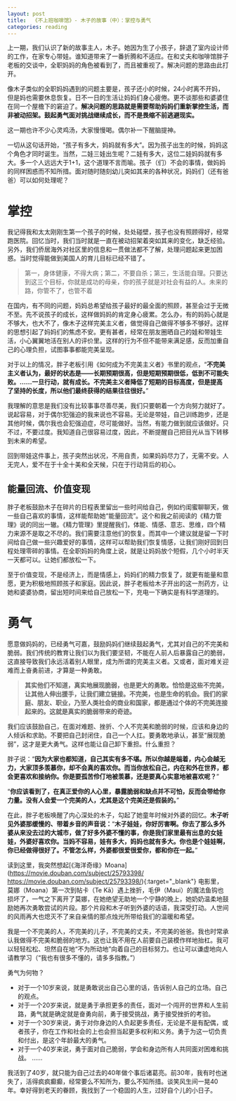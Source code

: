 ```yaml
---
layout: post
title:  《不上班咖啡馆》- 木子的故事（中）：掌控与勇气
categories: reading
---
```


上一期，我们认识了新的故事主人，木子。她因为生了小孩子，辞退了室内设计师的工作，在家专心带娃。谁知道带来了一番折腾和不适应。在和丈夫和咖啡馆胖子老板的交谈中，全职妈妈的角色被看到了，而且被重视了。解决问题的思路由此打开。

像木子类似的全职妈妈遇到的问题主要是，孩子还小的时候，24小时离不开妈，但是妈也需要休息恢复。日不一日的生活让妈妈们身心疲倦。更不谈那些和婆婆住在同一个屋檐下的窘迫了。**解决问题的思路就是需要帮助妈妈们重新掌控生活，而非被动招架。鼓起勇气面对挑战继续成长，而不是畏缩不前逃避现实。**

这一期也许不少心灵鸡汤，大家慢慢喝。偶尔补一下醒脑提神。

一切从这句话开始，“孩子有多大，妈妈就有多大”。因为孩子出生的时候，妈妈这个角色才同时诞生。当然，二娃三娃出生呢？二娃有多大，这位二娃妈妈就有多大。多一个人远远大于1+1，这个道理不言而喻。孩子（们）不会的事情，做妈妈的同样困惑而不知所措。面对随时随刻幼儿突如其来的各种状况，妈妈们（还有爸爸）可以如何处理呢？

# 掌控

我记得我和太太刚刚生第一个孩子的时候，处处碰壁，孩子也没有照顾得好，经常跑医院。回忆当时，我们当时就是一直在被动招架着突如其来的变化，缺乏经验。另外，我们侨居海外对社区里的信息和一贯做法都不了解，处理问题起来更加困惑。当时觉得能做到美国人的育儿目标已经不错了。

> 第一，身体健康，不得大病；第二，不要自杀；第三，生活能自理。只要达到这三个目标，你就是成功的母亲，你的孩子就是对社会有益的人。未来的路，你管不了，也管不着

在国内，有不同的问题，妈妈总希望给孩子最好的最全面的照顾，甚至会过于无微不至。先不说孩子的成长，这样做妈妈的肯定身心疲累。怎么办，有的妈妈心就是不够大，也大不了，像木子这样完美主义者，做觉得自己做得不够多不够好。这样的思想引起了妈妈们的焦虑不安。更有甚者，经常在朋友圈晒自己的娃和带娃生活，小心翼翼地活在别人的评价里。这样的行为不但不能带来满足感，反而加重自己的心理负担，试图事事都能完美呈现。

对于以上的情况，胖子老板引用《如何成为不完美主义者》书里的观点，“**不完美主义者认为，最好的状态是——长期预期很高，但是短期预期很低，低到不可能失败。……一旦行动，就有成长。不完美主义者降低了短期的目标高度，但是提高了坚持的长度，所以他们最终获得的结果往往很好。**” 

我理解的意思是我们没有比较事事尽善尽美，我们只要朝着一个方向努力就好了。说起容易，对于偶尔犯强迫的我来说也不容易。无论是带娃，自己训练跑步，还是其他时候，偶尔我也会犯强迫症，尽可能做好。当然，有能力做到就应该做好。只不过，不要过度。我知道自己很容易过度，因此，不断提醒自己把目光从当下转移到未来的希望。

回到带娃这件事上，孩子突然出状况，不用自责，如果妈妈尽力了，无需不安。人无完人，爱不在于十全十美和全天候，只在于行动背后的初心。

## 能量回流、价值变现

胖子老板鼓励木子在碎片的日程表里留出一些时间给自己，例如约闺蜜聊聊天，做一些自己喜欢的事情，这样能帮助她“能量回流”。这个和我之前阅读的《精力管理》说的同出一辙。《精力管理》里提醒我们，体能、情感、意志、思维，四个精力来源不是取之不尽的。我们需要注意他们的恢复。而其中一个建议就是留一下时间给自己做一些兴趣爱好的事情，这样可以帮助我们恢复情感，让我们刚好回到日程处理零碎的事情。在全职妈妈的角度上说，就是让妈妈放个短假，几个小时半天一天都可以。让她们都放松一下。

至于价值变现，不是经济上，而是情感上，妈妈们的精力恢复了，就更有能量和意愿，更为积极地照顾孩子和家庭。因此说，胖子老板给木子开出的这一剂药方，让她和婆婆协商，留出短时间来给自己放松一下，充电一下确实是有科学道理的。

# 勇气

愿意做妈妈的，已经勇气可嘉，鼓励妈妈们继续鼓起勇气，尤其对自己的不完美和脆弱。我们传统的教育让我们以为我们要坚韧，不能在人前人后暴露自己的脆弱，这直接导致我们永远活着别人眼里，成为所谓的完美主义者。又或者，面对难关迎难而上奋勇前进，才算是一种勇敢。

> **其实他们不知道，真实地展现脆弱，也是更大的勇敢。恰恰是这些不完美，让其他人伸出援手，让我们建立链接。不完美，也是生命的机会。我们的家庭、朋友、职业，乃至人类社会的商业和国家，都是通过个体的不完美连接起来的。这就是真实的脆弱带来的奇迹。**

我们应该鼓励自己，在面对难题、挫折、个人不完美和脆弱的时候，应该和身边的人倾诉和求助。不要把自己封闭住，自己一个人扛。要勇敢地承认，甚至“展现脆弱”，这才是更大勇气。这样也能让自己卸下重担。什么重担？

胖子说：“**因为大家也都知道，自己其实有多不堪。所以你越是端着，内心会越无力，大家顶多羡慕你，却不会真的喜欢你。而当你放松自己，内在和外在世界，都会更喜欢和接纳你。你是要孤苦伶仃地被羡慕，还是要真心实意地被喜欢呢？**”

“**你应该看到了，在真正爱你的人心里，暴露脆弱和缺点并不可怕，反而会带给你力量。没有人会爱一个完美的人，尤其是这个完美还是假装的。**”

在此，胖子老板唤醒了内心深处的木子，勾起了她童年时候对外婆的回忆。**木子听见外婆那缓慢的、带着乡音的声音说：**“**木子娃娃，你好厉害啊。你去了那么多外婆从来没去过的大城市，做了好多外婆不懂的事，你是我们家里最有出息的女娃娃，外婆好喜欢你。当妈不容易，娃有多大，妈妈也就有多大。你也是个娃娃啊，你已经做得很好了。不管怎么样，外婆都很爱很爱你，都和你在一起。**”

读到这里，我突然想起[《海洋奇缘》Moana](https://movie.douban.com/subject/25793398/
https://movie.douban.com/subject/25793398/){:target="_blank"} 电影里，莫娜（Moana）第一次到帖卡（Te Kā）遇上挫折，毛伊（Maui）的魔法鱼钩也损坏了，一气之下离开了莫娜，在她绝望无助地一个宁静的晚上，她奶奶温柔地鼓励她再次勇敢尝试的片段。那个片段和木子听到外婆的话语，我深受打动。人世间的风雨再大也熄灭不了来自亲情的那点烛光所带给我们的温暖和希望。

我是一个不完美的人，不完美的儿子，不完美的丈夫，不完美的爸爸。我也时常承认我做得不完美和脆弱的地方。这也让我不用在人前要自己装模作样地抬杠。我可以轻轻松松、坦然自在地“不为所动地”向着自己的目标努力。也让可以谦虚地向人请教学习（“我也有很多不懂的，请多多指教。”）

勇气为何物？
- 对于一个10岁来说，就是勇敢说出自己心里的话，告诉别人自己的立场。自己的观点。
- 对于一个20岁来说，就是勇于承担更多的责任，面对一个闯开的世界和人生前路，勇气就是确定就是奋勇向前，勇于接受挑战，勇于接受挫折的考验。
- 对于一个30岁来说，勇于对你身边的人负起更多责任，无论是不是有配偶，或者孩子，你在工作和社会的上也会担当起更多权利和义务。勇于为这一切负责和付出，是这个年龄最大的勇气。
- 对于一个40岁来说，勇于面对自己脆弱，学会和身边所有人共同面对困难和挑战。
……

我活到了40岁，就只能为自己过去的40年做个事后诸葛亮。前30年，我有时也迷失了，活得疯疯癫癫，经常要么不知所为，要么不知所措。谈笑风生间一晃40年。幸好得到老天的眷顾，我找到了一个稳固的人生，过好自个儿的小日子。


<!--stackedit_data:
eyJoaXN0b3J5IjpbMTY4NDA4MTY3NCwtOTE4MjcyNzAyLDQyNT
AyODUxMSwzOTQ1OTE1ODRdfQ==
-->